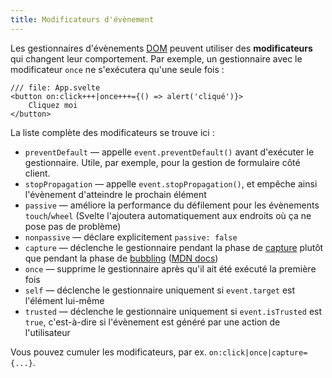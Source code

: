 ```yaml
---
title: Modificateurs d'évènement
---
```


Les gestionnaires d'évènements <span class="vo">[DOM](SITE_SVELTE/docs/web#dom)</span> peuvent utiliser des **modificateurs** qui changent leur comportement. Par exemple, un gestionnaire avec le modificateur `once` ne s'exécutera qu'une seule fois :

```svelte
/// file: App.svelte
<button on:click+++|once+++={() => alert('cliqué')}>
	Cliquez moi
</button>
```

La liste complète des modificateurs se trouve ici :

* `preventDefault` — appelle `event.preventDefault()` avant d'exécuter le gestionnaire. Utile, par exemple, pour la gestion de formulaire côté client.
* `stopPropagation` — appelle `event.stopPropagation()`, et empêche ainsi l'évènement d'atteindre le prochain élément
* `passive` — améliore la performance du défilement pour les évènements `touch`/`wheel` (Svelte l'ajoutera automatiquement aux endroits où ça ne pose pas de problème)
* `nonpassive` — déclare explicitement `passive: false`
* `capture` — déclenche le gestionnaire pendant la phase de <span class="vo">[capture](SITE_SVELTE/docs/javascript#bubble-capture)</span> plutôt que pendant la phase de <span class="vo">[bubbling](SITE_SVELTE/docs/javascript#bubble-capture)</span> ([MDN docs](https://developer.mozilla.org/fr/docs/Learn/JavaScript/Building_blocks/Events#Event_bubbling_and_capture))
* `once` — supprime le gestionnaire après qu'il ait été exécuté la première fois
* `self` — déclenche le gestionnaire uniquement si `event.target` est l'élément lui-même
* `trusted` — déclenche le gestionnaire uniquement si `event.isTrusted` est `true`, c'est-à-dire si l'évènement est généré par une action de l'utilisateur

Vous pouvez cumuler les modificateurs, par ex. `on:click|once|capture={...}`.
